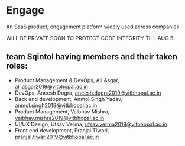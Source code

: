 # Engage
An SaaS product, engagement platform widely used across companies

WILL BE PRIVATE SOON TO PROTECT CODE INTEGRITY TILL AUG 5

## team Sqintol having members and their taken roles:
- Product Management & DevOps, Ali Asgar, ali.asgar2019@vitbhopal.ac.in
- DevOps, Aneesh Dogra, aneesh.dogra2019@vitbhopal.ac.in
- Back end development, Anmol Singh Yadav, anmol.singh2019@vitbhopal.ac.in
- Product Management, Vaibhav Mishra, vaibhav.mishra2019@vitbhopal.ac.in
- UI/UX Design, Utsav Verma, utsav.verma2019@vitbhopal.ac.in
- Front end development, Pranjal Tiwari, pranjal.tiwari2019@vitbhopal.ac.in

